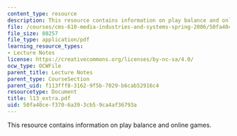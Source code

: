 ```yaml
---
content_type: resource
description: This resource contains information on play balance and online games.
file: /courses/cms-610-media-industries-and-systems-spring-2006/50fa40cef3706a393cb59ca4af36793a_l13_extra.pdf
file_size: 80257
file_type: application/pdf
learning_resource_types:
- Lecture Notes
license: https://creativecommons.org/licenses/by-nc-sa/4.0/
ocw_type: OCWFile
parent_title: Lecture Notes
parent_type: CourseSection
parent_uid: f113fff8-3162-9f5b-7029-b6cab52916c4
resourcetype: Document
title: l13_extra.pdf
uid: 50fa40ce-f370-6a39-3cb5-9ca4af36793a
---
```

This resource contains information on play balance and online games.